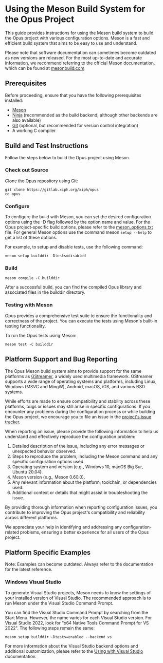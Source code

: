 # Using the Meson Build System for the Opus Project

This guide provides instructions for using the Meson build system to build the Opus project with various configuration options. Meson is a fast and efficient build system that aims to be easy to use and understand.

Please note that software documentation can sometimes become outdated as new versions are released. For the most up-to-date and accurate information, we recommend referring to the official Meson documentation, which can be found at [mesonbuild.com](https://mesonbuild.com/).

## Prerequisites

Before proceeding, ensure that you have the following prerequisites installed:

- [Meson](https://mesonbuild.com/Quick-guide.html)
- [Ninja](https://ninja-build.org/) (recommended as the build backend, although other backends are also available)
- [Git](https://git-scm.com/) (optional, but recommended for version control integration)
- A working C compiler

## Build and Test Instructions

Follow the steps below to build the Opus project using Meson.

### Check out Source
Clone the Opus repository using Git:

```shell
git clone https://gitlab.xiph.org/xiph/opus
cd opus
```

### Configure
To configure the build with Meson, you can set the desired configuration options using the -D flag followed by the option name and value. For the Opus project-specific build options, please refer to the [meson_options.txt](./../meson_options.txt) file. For general Meson options use the command meson `setup --help` to get a list of these options.

For example, to setup and disable tests, use the following command:

```shell
meson setup builddir -Dtests=disabled
```

### Build

```shell
meson compile -C builddir
```

After a successful build, you can find the compiled Opus library and associated files in the builddir directory.

### Testing with Meson

Opus provides a comprehensive test suite to ensure the functionality and correctness of the project. You can execute the tests using Meson's built-in testing functionality.

To run the Opus tests using Meson:

```shell
meson test -C builddir
```

## Platform Support and Bug Reporting

The Opus Meson build system aims to provide support for the same platforms as [GStreamer](https://gstreamer.freedesktop.org/), a widely used multimedia framework. GStreamer supports a wide range of operating systems and platforms, including Linux, Windows (MSVC and MingW), Android, macOS, iOS, and various BSD systems.

While efforts are made to ensure compatibility and stability across these platforms, bugs or issues may still arise in specific configurations. If you encounter any problems during the configuration process or while building the Opus project, we encourage you to file an issue in the [project's issue tracker](https://gitlab.xiph.org/xiph/opus/-/issues).

When reporting an issue, please provide the following information to help us understand and effectively reproduce the configuration problem:

1. Detailed description of the issue, including any error messages or unexpected behavior observed.
2. Steps to reproduce the problem, including the Meson command and any specific configuration options used.
3. Operating system and version (e.g., Windows 10, macOS Big Sur, Ubuntu 20.04).
4. Meson version (e.g., Meson 0.60.0).
5. Any relevant information about the platform, toolchain, or dependencies used.
6. Additional context or details that might assist in troubleshooting the issue.

By providing thorough information when reporting configuration issues, you contribute to improving the Opus project's compatibility and reliability across different platforms.

We appreciate your help in identifying and addressing any configuration-related problems, ensuring a better experience for all users of the Opus project.

## Platform Specific Examples

Note: Examples can become outdated. Always refer to the documentation for the latest reference.

### Windows Visual Studio

To generate Visual Studio projects, Meson needs to know the settings of your installed version of Visual Studio. The recommended approach is to run Meson under the Visual Studio Command Prompt.

You can find the Visual Studio Command Prompt by searching from the Start Menu. However, the name varies for each Visual Studio version. For Visual Studio 2022, look for "x64 Native Tools Command Prompt for VS 2022". The following steps remain the same:

```shell
meson setup builddir -Dtests=enabled --backend vs
```

For more information about the Visual Studio backend options and additional customization, please refer to the [Using with Visual Studio](https://mesonbuild.com/Using-with-Visual-Studio.html) documentation.